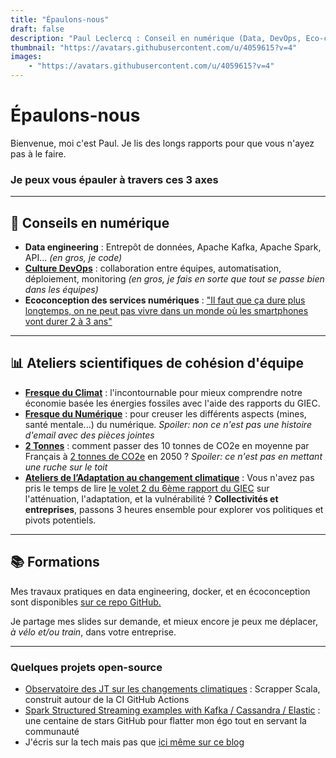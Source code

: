 ```yaml
---
title: "Épaulons-nous"
draft: false
description: "Paul Leclercq : Conseil en numérique (Data, DevOps, Eco-conception), ateliers scientifiques (Fresque du Climat, Fresque du Numérique, 2 tonnes...) & formations"
thumbnail: "https://avatars.githubusercontent.com/u/4059615?v=4"
images:
    - "https://avatars.githubusercontent.com/u/4059615?v=4"
---
```



<div id="title">
    <h1>
        Épaulons-nous
    </h1>
</div>

Bienvenue, moi c'est Paul. Je lis des longs rapports pour que vous n'ayez pas à le faire. 

### Je peux vous épauler à travers ces 3 axes
---
## 📲 Conseils en numérique
* **Data engineering** : Entrepôt de données, Apache Kafka, Apache Spark, API... *(en gros, je code)*
* [**Culture DevOps**](https://www.epauler.fr/article/la-culture-de-la-r%C3%A9silience-%C3%A0-travers-le-devops-devpo-et-devqa/) : collaboration entre équipes, automatisation, déploiement, monitoring *(en gros, je fais en sorte que tout se passe bien dans les équipes)*
* **Ecoconception des services numériques** : ["Il faut que ça dure plus longtemps, on ne peut pas vivre dans un monde où les smartphones vont durer 2 à 3 ans"](https://www.linkedin.com/posts/paleclercq_mataezrialitaez-activity-7015982682203394048-kHjh/epau)

---

## 📊 Ateliers scientifiques de cohésion d'équipe
* **[Fresque du Climat](https://fresqueduclimat.org/)** : l'incontournable pour mieux comprendre notre économie basée les énergies fossiles avec l'aide des rapports du GIEC.
* **[Fresque du Numérique](https://fresquedunumerique.org/)** : pour creuser les différents aspects (mines, santé mentale...) du numérique. *Spoiler: non ce n'est pas une histoire d'email avec des pièces jointes*
* **[2 Tonnes](https://www.2tonnes.org/)** : comment passer des 10 tonnes de CO2e en moyenne par Français à [2 tonnes de CO2e](https://bonpote.com/objectif-2-tonnes-vrai-defi-ou-mauvaise-cible/) en 2050 ? *Spoiler: ce n'est pas en mettant une ruche sur le toit*
* **[Ateliers de l’Adaptation au changement climatique](https://ateliers-adaptationclimat.fr/)** : Vous n'avez pas pris le temps de lire [le volet 2 du 6ème rapport du GIEC](https://www.ipcc.ch/report/ar6/wg2/) sur l'atténuation, l'adaptation, et la vulnérabilité ? **Collectivités et entreprises**, passons 3 heures ensemble pour explorer vos politiques et pivots potentiels.

---
## 📚 Formations
Mes travaux pratiques en data engineering, docker, et en écoconception sont disponibles [sur ce repo GitHub.](https://github.com/polomarcus/tp)

Je partage mes slides sur demande, et mieux encore je peux me déplacer, *à vélo et/ou train*, dans votre entreprise. 

---

### Quelques projets open-source

* [Observatoire des JT sur les changements climatiques](https://observatoire.climatmedias.org/) : Scrapper Scala, construit autour de la CI GitHub Actions
* [Spark Structured Streaming examples with Kafka / Cassandra / Elastic](https://github.com/polomarcus/Spark-Structured-Streaming-Examples) : une centaine de stars GitHub pour flatter mon égo tout en servant la communauté
* J'écris sur la tech mais pas que [ici même sur ce blog](https://www.epauler.fr/article/)

